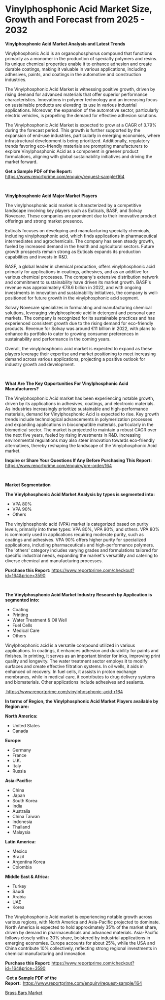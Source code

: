 <p><h1>Vinylphosphonic Acid Market Size, Growth and Forecast from 2025 - 2032</h1></p><p><strong>Vinylphosphonic Acid Market Analysis and Latest Trends</strong></p>
<p><p>Vinylphosphonic Acid is an organophosphorus compound that functions primarily as a monomer in the production of specialty polymers and resins. Its unique chemical properties enable it to enhance adhesion and create durable coatings, making it valuable in various applications, including adhesives, paints, and coatings in the automotive and construction industries. </p><p>The Vinylphosphonic Acid Market is witnessing positive growth, driven by rising demand for advanced materials that offer superior performance characteristics. Innovations in polymer technology and an increasing focus on sustainable products are elevating its use in various industrial applications. Moreover, the expansion of the automotive sector, particularly electric vehicles, is propelling the demand for effective adhesion solutions.</p><p>The Vinylphosphonic Acid Market is expected to grow at a CAGR of 3.79% during the forecast period. This growth is further supported by the expansion of end-use industries, particularly in emerging economies, where infrastructural development is being prioritized. Additionally, regulatory trends favoring eco-friendly materials are prompting manufacturers to explore Vinylphosphonic Acid as a component in greener product formulations, aligning with global sustainability initiatives and driving the market forward.</p></p>
<p><strong>Get a Sample PDF of the Report:&nbsp;</strong> <a href="https://www.reportprime.com/enquiry/request-sample/164?utm_campaign=3131&utm_medium=2&utm_source=Github&utm_content=ia&utm_term=18032025&utm_id=vinylphosphonic-acid">https://www.reportprime.com/enquiry/request-sample/164</a></p>
<p>&nbsp;</p>
<p><strong>Vinylphosphonic Acid Major Market Players</strong></p>
<p><p>The vinylphosphonic acid market is characterized by a competitive landscape involving key players such as Euticals, BASF, and Solvay Novecare. These companies are prominent due to their innovative product offerings and strong market presence.</p><p>Euticals focuses on developing and manufacturing specialty chemicals, including vinylphosphonic acid, which finds applications in pharmaceutical intermediates and agrochemicals. The company has seen steady growth, fueled by increased demand in the health and agricultural sectors. Future growth prospects remain strong as Euticals expands its production capabilities and invests in R&D.</p><p>BASF, a global leader in chemical production, offers vinylphosphonic acid primarily for applications in coatings, adhesives, and as an additive for various chemical processes. The company's extensive distribution network and commitment to sustainability have driven its market growth. BASF's revenue was approximately €78.6 billion in 2022, and with ongoing investments in innovation and sustainability initiatives, the company is well-positioned for future growth in the vinylphosphonic acid segment.</p><p>Solvay Novecare specializes in formulating and manufacturing chemical solutions, leveraging vinylphosphonic acid in detergent and personal care markets. The company is recognized for its sustainable practices and has experienced consistent growth due to the rising demand for eco-friendly products. Revenue for Solvay was around €11 billion in 2022, with plans to enhance its portfolio to cater to growing consumer preferences in sustainability and performance in the coming years.</p><p>Overall, the vinylphosphonic acid market is expected to expand as these players leverage their expertise and market positioning to meet increasing demand across various applications, projecting a positive outlook for industry growth and development.</p></p>
<p>&nbsp;</p>
<p><strong>What Are The Key Opportunities For Vinylphosphonic Acid Manufacturers?</strong></p>
<p><p>The Vinylphosphonic Acid market has been experiencing notable growth, driven by its applications in adhesives, coatings, and electronic materials. As industries increasingly prioritize sustainable and high-performance materials, demand for Vinylphosphonic Acid is expected to rise. Key growth trends include technological advancements in polymerization processes and expanding applications in biocompatible materials, particularly in the biomedical sector. The market is projected to maintain a robust CAGR over the next five years, fueled by rising investments in R&D. Increasing environmental regulations may also steer innovation towards eco-friendly alternatives, thereby reshaping the landscape of the Vinylphosphonic Acid market.</p></p>
<p><strong>Inquire or Share Your Questions If Any Before Purchasing This Report:</strong> <a href="https://www.reportprime.com/enquiry/pre-order/164?utm_campaign=3131&utm_medium=2&utm_source=Github&utm_content=ia&utm_term=18032025&utm_id=vinylphosphonic-acid">https://www.reportprime.com/enquiry/pre-order/164</a></p>
<p>&nbsp;</p>
<p><strong>Market Segmentation</strong></p>
<p><strong>The Vinylphosphonic Acid Market Analysis by types is segmented into:</strong></p>
<p><ul><li>VPA 80%</li><li>VPA 90%</li><li>Others</li></ul></p>
<p><p>The vinylphosphonic acid (VPA) market is categorized based on purity levels, primarily into three types: VPA 80%, VPA 90%, and others. VPA 80% is commonly used in applications requiring moderate purity, such as coatings and adhesives. VPA 90% offers higher purity for specialized applications, including pharmaceuticals and high-performance polymers. The 'others' category includes varying grades and formulations tailored for specific industrial needs, expanding the market's versatility and catering to diverse chemical and manufacturing processes.</p></p>
<p><strong>Purchase this Report:&nbsp;</strong><a href="https://www.reportprime.com/checkout?id=164&price=3590&utm_campaign=3131&utm_medium=2&utm_source=Github&utm_content=ia&utm_term=18032025&utm_id=vinylphosphonic-acid">https://www.reportprime.com/checkout?id=164&price=3590</a></p>
<p>&nbsp;</p>
<p><strong>The Vinylphosphonic Acid Market Industry Research by Application is segmented into:</strong></p>
<p><ul><li>Coating</li><li>Printing</li><li>Water Treatment & Oil Well</li><li>Fuel Cells</li><li>Medical Care</li><li>Others</li></ul></p>
<p><p>Vinylphosphonic acid is a versatile compound utilized in various applications. In coatings, it enhances adhesion and durability for paints and finishes. In printing, it serves as an important binder for inks, improving print quality and longevity. The water treatment sector employs it to modify surfaces and create effective filtration systems. In oil wells, it aids in enhanced oil recovery. In fuel cells, it assists in proton exchange membranes, while in medical care, it contributes to drug delivery systems and biomaterials. Other applications include adhesives and sealants.</p></p>
<p><a href="https://www.reportprime.com/vinylphosphonic-acid-r164?utm_campaign=3131&utm_medium=2&utm_source=Github&utm_content=ia&utm_term=18032025&utm_id=vinylphosphonic-acid">&nbsp;https://www.reportprime.com/vinylphosphonic-acid-r164</a></p>
<p><strong>In terms of Region, the Vinylphosphonic Acid Market Players available by Region are:</strong></p>
<p>
    <p> <strong> North America: </strong>
        <ul>
            <li>United States</li>
            <li>Canada</li>
        </ul>
        </p> 
    <p> <strong> Europe: </strong>
        <ul>
            <li>Germany</li>
            <li>France</li>
            <li>U.K.</li>
            <li>Italy</li>
            <li>Russia</li>
        </ul>
        </p> 
    <p> <strong> Asia-Pacific: </strong>
        <ul>
            <li>China</li>
            <li>Japan</li>
            <li>South Korea</li>
            <li>India</li>
            <li>Australia</li>
            <li>China Taiwan</li>
            <li>Indonesia</li>
            <li>Thailand</li>
            <li>Malaysia</li>
        </ul>
        </p> 
    <p> <strong> Latin America: </strong>
        <ul>
            <li>Mexico</li>
            <li>Brazil</li>
            <li>Argentina Korea</li>
            <li>Colombia</li>
        </ul>
        </p> 
    <p> <strong> Middle East & Africa: </strong>
        <ul>
            <li>Turkey</li>
            <li>Saudi</li>
            <li>Arabia</li>
            <li>UAE</li>
            <li>Korea</li>
        </ul>
    </p>
    </p>
<p><p>The Vinylphosphonic Acid market is experiencing notable growth across various regions, with North America and Asia-Pacific projected to dominate. North America is expected to hold approximately 35% of the market share, driven by demand in pharmaceuticals and advanced materials. Asia-Pacific follows closely with a 30% share, bolstered by industrial applications in emerging economies. Europe accounts for about 25%, while the USA and China contribute 10% collectively, reflecting strong regional investments in chemical manufacturing and innovation.</p></p>
<p><strong>Purchase this Report: </strong><a href="https://www.reportprime.com/checkout?id=164&price=3590&utm_campaign=3131&utm_medium=2&utm_source=Github&utm_content=ia&utm_term=18032025&utm_id=vinylphosphonic-acid">https://www.reportprime.com/checkout?id=164&price=3590</a></p>
<p>&nbsp;<strong>Get a Sample PDF of the Report:&nbsp;&nbsp;</strong><a href="https://www.reportprime.com/enquiry/request-sample/164?utm_campaign=3131&utm_medium=2&utm_source=Github&utm_content=ia&utm_term=18032025&utm_id=vinylphosphonic-acid">https://www.reportprime.com/enquiry/request-sample/164</a></p>
<p><strong></strong></p>
<p><p><a href="https://github.com/kaloyhboosh/Market-Research-Report-List-1/blob/main/brass-bars-market.md?utm_campaign=3131&utm_medium=2&utm_source=Github&utm_content=ia&utm_term=18032025&utm_id=vinylphosphonic-acid">Brass Bars Market</a></p></p>